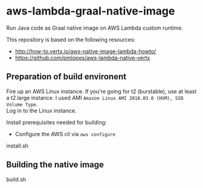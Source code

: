 # aws-lambda-graal-native-image
Run Java code as Graal native image on AWS Lambda custom runtime.

This repository is based on the following resources:
- http://how-to.vertx.io/aws-native-image-lambda-howto/  
- https://github.com/pmlopes/aws-lambda-native-vertx

Preparation of build environent
---
Fire up an AWS Linux instance. If you're going for t2 (burstable), use at least a t2.large instance.
I used AMI `Amazon Linux AMI 2018.03.0 (HVM), SSD Volume Type`.  
Log in to the Linux instance.

Install prerequisites needed for building:
- Configure the AWS cli via `aws configure`

install.sh


Building the native image
---
build.sh


 

